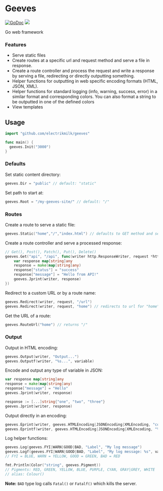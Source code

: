 # Geeves

<p>
    <a href="https://pkg.go.dev/github.com/electrikmilk/geeves?tab=doc"><img src="https://godoc.org/github.com/golang/gddo?status.svg" alt="GoDoc"></a>
    <a href="https://goreportcard.com/report/github.com/electrikmilk/geeves"><img src="https://goreportcard.com/badge/github.com/electrikmilk/geeves"/></a>
</p>

Go web framework

### Features

- Serve static files
- Create routes at a specific url and request method and serve a file in response.
- Create a route controller and process the request and write a response by serving a file, redirecting or directly outputting something.
- Helper functions for outputting in web specific encoding formats (HTML, JSON, XML).
- Helper functions for standard logging (info, warning, success, error) in a similar format and corresponding colors. You can also format a string to be outputted in one of the defined colors 
- View templates

## Usage

```go
import "github.com/electrikmilk/geeves"

func main() {
  geeves.Init("3000")
}
``` 

### Defaults

Set static content directory:
```go
geeves.Dir = "public" // default: "static"
```

Set path to start at:
```go
geeves.Root = "/my-geeves-site/" // default: "/"
```

### Routes

Create a route to serve a static file:
```go
geeves.Static("home","/","index.html") // defaults to GET method and serves file
```

Create a route controller and serve a processed response:
```go
// Get(), Post(), Patch(), Put(), Delete()
geeves.Get("api", "/api", func(writer http.ResponseWriter, request *http.Request) {
	var response map[string]any
	response = make(map[string]any)
	response["status"] = "success"
	response["message"] = "Hello from API!"
	geeves.Jprint(writer, response)
})
```

Redirect to a custom URL or by a route name:

```go
geeves.Redirect(writer, request, "/url")
geeves.Redirect(writer, request, "home") // redirects to url for "home" route
```

Get the URL of a route:
```go
geeves.RouteUrl("home") // returns "/"
```

### Output

Output in HTML encoding:
```go
geeves.Output(writer, "Output...")
geeves.Outputf(writer, "%s...", variable)
```

Encode and output any type of variable in JSON:
```go
var response map[string]any
response = make(map[string]any)
response["message"] = "Hello"
geeves.Jprint(writer, response)

response := [...]string{"one", "two", "three"}
geeves.Jprint(writer, response)
```

Output directly in an encoding:
```go
geeves.Eprint(writer, geeves.HTMLEncoding|JSONEncoding|XMLEncoding, "content")
geeves.Eprintf(writer, geeves.HTMLEncoding|JSONEncoding|XMLEncoding, "%s...", variable)
```

Log helper functions:
```go
geeves.Log(geeves.FYI|WARN|GOOD|BAD, "Label", "My log message")
geeves.Logf(geeves.FYI|WARN|GOOD|BAD, "Label", "My log message: %s", variable)
// FYI = BLUE, WARN = YELLOW, GOOD = GREEN, BAD = RED

fmt.Println(Color("string", geeves.Pigment))
// Pigments: RED, GREEN, YELLOW, BLUE, PURPLE, CYAN, GRAY|GREY, WHITE
// alias: Colour()
```

**Note:** `BAD` type log calls `Fatal()` or `Fatalf()` which kills the server.
